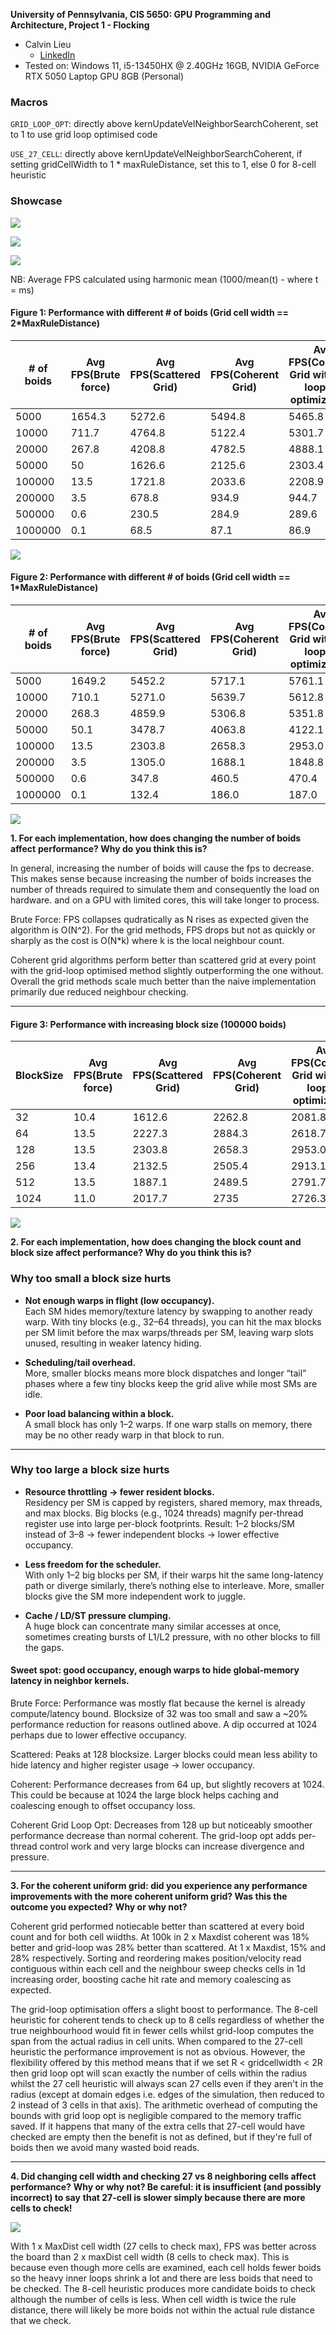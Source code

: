 **University of Pennsylvania, CIS 5650: GPU Programming and Architecture,
Project 1 - Flocking**

* Calvin Lieu
  * [LinkedIn](www.linkedin.com/in/calvin-lieu-91912927b)
* Tested on: Windows 11, i5-13450HX @ 2.40GHz 16GB, NVIDIA GeForce RTX 5050 Laptop GPU 8GB (Personal)

### Macros

`GRID_LOOP_OPT`: directly above kernUpdateVelNeighborSearchCoherent, set to 1 to use grid loop optimised code

`USE_27_CELL`: directly above kernUpdateVelNeighborSearchCoherent, if setting gridCellWidth to 1 * maxRuleDistance, set this to 1, else 0 for 8-cell heuristic

### Showcase

![](images/boids-opt-20000.gif)

![](images/boids-opt-10000.gif)

![](images/boids-opt-100000.gif)


NB: Average FPS calculated using harmonic mean (1000/mean(t) - where t = ms)
#### Figure 1: Performance with different # of boids (Grid cell width == 2*MaxRuleDistance)

| # of boids | Avg FPS(Brute force) | Avg FPS(Scattered Grid) | Avg FPS(Coherent Grid) | Avg FPS(Coherent Grid with grid looping optimization) |
| ---------- | -------------------- | ----------------------- | ---------------------- | ----------------------------------------------------- |
| 5000       | 1654.3               | 5272.6                  | 5494.8                 | 5465.8                                                |
| 10000      | 711.7                | 4764.8                  | 5122.4                 | 5301.7                                                |
| 20000      | 267.8                | 4208.8                  | 4782.5                 | 4888.1                                                |
| 50000      | 50                   | 1626.6                  | 2125.6                 | 2303.4                                                |
| 100000     | 13.5                 | 1721.8                  | 2033.6                 | 2208.9                                                |
| 200000     | 3.5                  | 678.8                   | 934.9                  | 944.7                                                 |
| 500000     | 0.6                  | 230.5                   | 284.9                  | 289.6                                                 |
| 1000000    | 0.1                  | 68.5                    | 87.1                   | 86.9                                                  |

![](images/performance-boids-2.png)

#### Figure 2: Performance with different # of boids (Grid cell width == 1*MaxRuleDistance)

| # of boids | Avg FPS(Brute force) | Avg FPS(Scattered Grid) | Avg FPS(Coherent Grid) | Avg FPS(Coherent Grid with grid looping optimization) |
| ---------- | -------------------- | ----------------------- | ---------------------- | ----------------------------------------------------- |
| 5000       | 1649.2               | 5452.2                  | 5717.1                 | 5761.1                                                |
| 10000      | 710.1                | 5271.0                  | 5639.7                 | 5612.8                                                |
| 20000      | 268.3                | 4859.9                  | 5306.8                 | 5351.8                                                |
| 50000      | 50.1                 | 3478.7                  | 4063.8                 | 4122.1                                                |
| 100000     | 13.5                 | 2303.8                  | 2658.3                 | 2953.0                                                |
| 200000     | 3.5                  | 1305.0                  | 1688.1                 | 1848.8                                                |
| 500000     | 0.6                  | 347.8                   | 460.5                  | 470.4                                                 |
| 1000000    | 0.1                  | 132.4                   | 186.0                  | 187.0                                                 |

![](images/performance-boids-1.png)

**1. For each implementation, how does changing the number of boids affect** **performance? Why do you think this is?**

In general, increasing the number of boids will cause the fps to decrease. This makes sense because increasing the number of boids increases the number of threads required to simulate them and consequently the load on hardware. and on a GPU with limited cores, this will take longer to process. 

Brute Force: FPS collapses qudratically as N rises as expected given the algorithm is O(N^2).
For the grid methods, FPS drops but not as quickly or sharply as the cost is O(N*k) where k is the local neighbour count.

Coherent grid algorithms perform better than scattered grid at every point with the grid-loop optimised method slightly outperforming the one without.
Overall the grid methods scale much better than the naive implementation primarily due reduced neighbour checking.

---

#### Figure 3: Performance with increasing block size (100000 boids)

| BlockSize  | Avg FPS(Brute force) | Avg FPS(Scattered Grid) | Avg FPS(Coherent Grid) | Avg FPS(Coherent Grid with grid looping optimization) |
| ---------- | -------------------- | ----------------------- | ---------------------- | ----------------------------------------------------- |
| 32         | 10.4                 | 1612.6                  | 2262.8                 | 2081.8                                                |
| 64         | 13.5                 | 2227.3                  | 2884.3                 | 2618.7                                                |
| 128        | 13.5                 | 2303.8                  | 2658.3                 | 2953.0                                                |
| 256        | 13.4                 | 2132.5                  | 2505.4                 | 2913.1                                                |
| 512        | 13.5                 | 1887.1                  | 2489.5                 | 2791.7                                                |
| 1024       | 11.0                 | 2017.7                  | 2735                   | 2726.3                                                |

![](images/performance-blocksize.png)

**2. For each implementation, how does changing the block count and block size affect performance? Why do you think this is?**

### Why **too small** a block size hurts

- **Not enough warps in flight (low occupancy).**  
  Each SM hides memory/texture latency by swapping to another ready warp. With tiny blocks (e.g., 32–64 threads), you can hit the max blocks per SM limit before the max warps/threads per SM, leaving warp slots unused, resulting in weaker latency hiding.

- **Scheduling/tail overhead.**  
  More, smaller blocks means more block dispatches and longer “tail” phases where a few tiny blocks keep the grid alive while most SMs are idle.

- **Poor load balancing within a block.**  
  A small block has only 1–2 warps. If one warp stalls on memory, there may be no other ready warp in that block to run.

---

### Why **too large** a block size hurts

- **Resource throttling → fewer resident blocks.**  
  Residency per SM is capped by registers, shared memory, max threads, and max blocks. Big blocks (e.g., 1024 threads) magnify per-thread register use into large per-block footprints. Result: 1–2 blocks/SM instead of 3–8 -> fewer independent blocks -> lower effective occupancy.

- **Less freedom for the scheduler.**  
  With only 1–2 big blocks per SM, if their warps hit the same long-latency path or diverge similarly, there’s nothing else to interleave. More, smaller blocks give the SM more independent work to juggle.

- **Cache / LD/ST pressure clumping.**  
  A huge block can concentrate many similar accesses at once, sometimes creating bursts of L1/L2 pressure, with no other blocks to fill the gaps.

#### Sweet spot: good occupancy, enough warps to hide global-memory latency in neighbor kernels.

Brute Force: Performance was mostly flat because the kernel is already compute/latency bound. Blocksize of 32 was too small and saw a ~20% performance reduction for reasons outlined above. A dip occurred at 1024 perhaps due to lower effective occupancy.

Scattered: Peaks at 128 blocksize. Larger blocks could mean less ability to hide latency and higher register usage -> lower occupancy.

Coherent: Performance decreases from 64 up, but slightly recovers at 1024. This could be because at 1024 the large block helps caching and coalescing enough to offset occupancy loss.

Coherent Grid Loop Opt: Decreases from 128 up but noticeably smoother performance decrease than normal coherent. The grid-loop opt adds per-thread control work and very large blocks can increase divergence and pressure.

---

**3. For the coherent uniform grid: did you experience any performance improvements with the more coherent uniform grid? Was this the outcome you expected?**
**Why or why not?**

Coherent grid performed notiecable better than scattered at every boid count and for both cell wiidths. At 100k in 2 x Maxdist coherent was 18% better and grid-loop was 28% better than scattered. At 1 x Maxdist, 15% and 28% respectively. Sorting and reordering makes position/velocity read contiguous within each cell and the neighbour sweep checks cells in 1d increasing order, boosting cache hit rate and memory coalescing as expected.

The grid-loop optimisation offers a slight boost to performance. The 8-cell heuristic for coherent tends to check up to 8 cells regardless of whether the true neighbourhood would fit in fewer cells whilst grid-loop computes the span from the actual radius in cell units. When compared to the 27-cell heuristic the performance improvement is not as obvious. However, the flexibility offered by this method means that if we set R < gridcellwidth < 2R then grid loop opt will scan exactly the number of cells within the radius whilst the 27 cell heuristic will always scan 27 cells even if they aren't in the radius (except at domain edges i.e. edges of the simulation, then reduced to 2 instead of 3 cells in that axis). The arithmetic overhead of computing the bounds with grid loop opt is negligible compared to the memory traffic saved. If it happens that many of the extra cells that 27-cell would have checked are empty then the benefit is not as defined, but if they're full of boids then we avoid many wasted boid reads.

---

**4. Did changing cell width and checking 27 vs 8 neighboring cells affect performance?**
**Why or why not? Be careful: it is insufficient (and possibly incorrect) to say**
**that 27-cell is slower simply because there are more cells to check!**

![](images/performance-1v2.png)

With 1 x MaxDist cell width (27 cells to check max), FPS was better across the board than 2 x maxDist cell width (8 cells to check max). This is because even though more cells are examined, each cell holds fewer boids so the heavy inner loops shrink a lot and there are less boids that need to be checked. The 8-cell heuristic produces more candidate boids to check although the number of cells is less. When cell width is twice the rule distance, there will likely be more boids not within the actual rule distance that we check.
